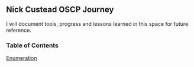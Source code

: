## Nick Custead OSCP Journey

I will document tools, progress and lessons learned in this space for future reference. 

### Table of Contents
[Enumeration](https://pages.github.com/)
```markdown

```


